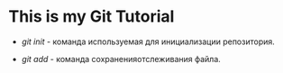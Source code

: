 # This is my Git Tutorial

* *git init* - команда используемая для инициализации репозитория.

* *git add* - команда сохраненияотслеживания файла.